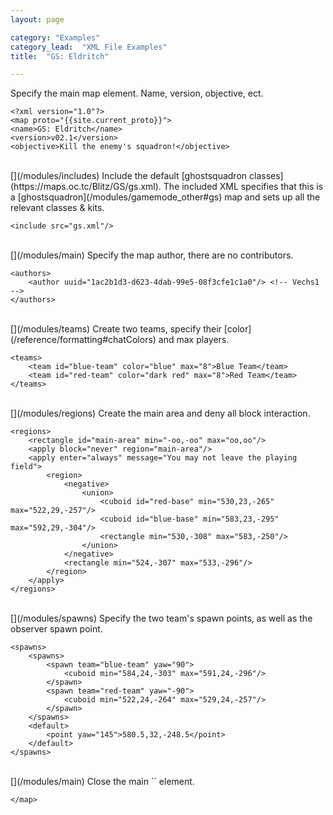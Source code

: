 ```yaml
---
layout: page

category: "Examples"
category_lead:  "XML File Examples"
title:  "GS: Eldritch"

---
```


[<i class="fa fa-share right-ref-link"></i>](/modules/main)
Specify the main map element. Name, version, objective, ect.

    <?xml version="1.0"?>
    <map proto="{{site.current_proto}}">
    <name>GS: Eldritch</name>
    <version>v02.1</version>
    <objective>Kill the enemy's squadron!</objective>

<br/>
[<i class="fa fa-share right-ref-link"></i>](/modules/includes)
Include the default [ghostsquadron classes](https://maps.oc.tc/Blitz/GS/gs.xml).
The included XML specifies that this is a [ghostsquadron](/modules/gamemode_other#gs) map and sets up all the relevant classes & kits.

    <include src="gs.xml"/>

<br/>
[<i class="fa fa-share right-ref-link"></i>](/modules/main)
Specify the map author, there are no contributors.

    <authors>
        <author uuid="1ac2b1d3-d623-4dab-99e5-08f3cfe1c1a0"/> <!-- Vechs1 -->
    </authors>

<br/>
[<i class="fa fa-share right-ref-link"></i>](/modules/teams)
Create two teams, specify their [color](/reference/formatting#chatColors) and max players.

    <teams>
        <team id="blue-team" color="blue" max="8">Blue Team</team>
        <team id="red-team" color="dark red" max="8">Red Team</team>
    </teams>

<br/>
[<i class="fa fa-share right-ref-link"></i>](/modules/regions)
Create the main area and deny all block interaction.

    <regions>
        <rectangle id="main-area" min="-oo,-oo" max="oo,oo"/>
        <apply block="never" region="main-area"/>
        <apply enter="always" message="You may not leave the playing field">
            <region>
                <negative>
                    <union>
                        <cuboid id="red-base" min="530,23,-265" max="522,29,-257"/>
                        <cuboid id="blue-base" min="583,23,-295" max="592,29,-304"/>
                        <rectangle min="530,-308" max="583,-250"/>
                    </union>
                </negative>
                <rectangle min="524,-307" max="533,-296"/>
            </region>
        </apply>
    </regions>

<br/>
[<i class="fa fa-share right-ref-link"></i>](/modules/spawns)
Specify the two team's spawn points, as well as the observer spawn point.

    <spawns>
        <spawns>
            <spawn team="blue-team" yaw="90">
                <cuboid min="584,24,-303" max="591,24,-296"/>
            </spawn>
            <spawn team="red-team" yaw="-90">
                <cuboid min="522,24,-264" max="529,24,-257"/>
            </spawn>
        </spawns>
        <default>
            <point yaw="145">580.5,32,-248.5</point>
        </default>
    </spawns>

<br/>
[<i class="fa fa-share right-ref-link"></i>](/modules/main)
Close the main `<map>` element.

    </map>
